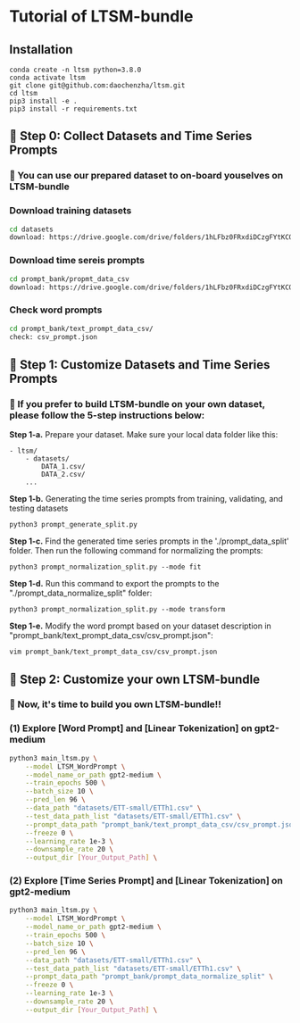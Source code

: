 # Tutorial of LTSM-bundle


## Installation
```
conda create -n ltsm python=3.8.0
conda activate ltsm
git clone git@github.com:daochenzha/ltsm.git
cd ltsm
pip3 install -e .
pip3 install -r requirements.txt
```


## :bookmark: Step 0: Collect Datasets and Time Series Prompts

### :pushpin: You can use our prepared dataset to on-board youselves on LTSM-bundle

### Download training datasets
```bash
cd datasets
download: https://drive.google.com/drive/folders/1hLFbz0FRxdiDCzgFYtKCOPJYSBVvwW9P
```

### Download time sereis prompts 
```bash
cd prompt_bank/propmt_data_csv
download: https://drive.google.com/drive/folders/1hLFbz0FRxdiDCzgFYtKCOPJYSBVvwW9P
```

### Check word prompts 
```bash
cd prompt_bank/text_prompt_data_csv/
check: csv_prompt.json
```

## :bookmark: Step 1: Customize Datasets and Time Series Prompts

### :pushpin: If you prefer to build LTSM-bundle on your own dataset, please follow the 5-step instructions below:

**Step 1-a.** Prepare your dataset. Make sure your local data folder like this:
````angular2html
- ltsm/
    - datasets/
        DATA_1.csv/
        DATA_2.csv/
    ...
````

**Step 1-b.** Generating the time series prompts from training, validating, and testing datasets
````angular2html
python3 prompt_generate_split.py
````

**Step 1-c.** Find the generated time series prompts in the './prompt_data_split' folder. Then run the following command for normalizing the prompts:
````angular2html
python3 prompt_normalization_split.py --mode fit
````

**Step 1-d.** Run this command to export the prompts to the "./prompt_data_normalize_split" folder:
````angular2html
python3 prompt_normalization_split.py --mode transform
````

**Step 1-e.** Modify the word prompt based on your dataset description in "prompt_bank/text_prompt_data_csv/csv_prompt.json":
````angular2html
vim prompt_bank/text_prompt_data_csv/csv_prompt.json
````

## :bookmark: Step 2: Customize your own LTSM-bundle 

### :pushpin: Now, it's time to build you own LTSM-bundle!!

### (1) Explore [Word Prompt] and [Linear Tokenization] on gpt2-medium
```bash
python3 main_ltsm.py \
    --model LTSM_WordPrompt \
    --model_name_or_path gpt2-medium \
    --train_epochs 500 \
    --batch_size 10 \
    --pred_len 96 \
    --data_path "datasets/ETT-small/ETTh1.csv" \
    --test_data_path_list "datasets/ETT-small/ETTh1.csv" \
    --prompt_data_path "prompt_bank/text_prompt_data_csv/csv_prompt.json" \
    --freeze 0 \
    --learning_rate 1e-3 \
    --downsample_rate 20 \
    --output_dir [Your_Output_Path] \
```

### (2) Explore [Time Series Prompt] and [Linear Tokenization] on gpt2-medium
```bash
python3 main_ltsm.py \
    --model LTSM_WordPrompt \
    --model_name_or_path gpt2-medium \
    --train_epochs 500 \
    --batch_size 10 \
    --pred_len 96 \
    --data_path "datasets/ETT-small/ETTh1.csv" \
    --test_data_path_list "datasets/ETT-small/ETTh1.csv" \
    --prompt_data_path "prompt_bank/prompt_data_normalize_split" \
    --freeze 0 \
    --learning_rate 1e-3 \
    --downsample_rate 20 \
    --output_dir [Your_Output_Path] \
```